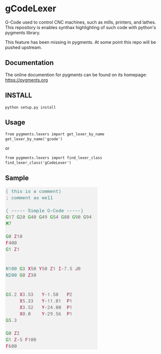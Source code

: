 gCodeLexer
==========

G-Code used to control CNC machines, such as mills, printers, and lathes.
This repository is enables synthax highlighting of such code with python's pygments library.

This feature has been missing in pygments. At some point this repo will be pushed upstream.


Documentation
------------
The online documention for pygments can be found on its homepage: https://pygments.org


## INSTALL

    python setup.py install

## Usage

    from pygments.lexers import get_lexer_by_name
    get_lexer_by_name('gcode')

or

    from pygments.lexers import find_lexer_class
    find_lexer_class('gCodeLexer')


## Sample

![A lexed gcode sample drawn with default styling](Sample.png?raw=true "Lexer Sample")
